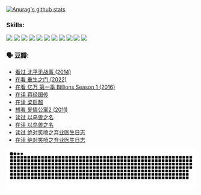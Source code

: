 
[![Anurag's github stats](https://github-readme-stats.vercel.app/api?username=w940853815)](https://github.com/anuraghazra/github-readme-stats)

### Skills:

<code><img height="32" src="https://cdn.jsdelivr.net/npm/simple-icons@v5/icons/python.svg"></code>
<code><img height="32" src="https://cdn.jsdelivr.net/npm/simple-icons@v5/icons/javascript.svg"></code>
<code><img height="32" src="https://cdn.jsdelivr.net/npm/simple-icons@v5/icons/django.svg"></code>
<code><img height="32" src="https://cdn.jsdelivr.net/npm/simple-icons@v5/icons/flask.svg"></code>
<code><img height="32" src="https://cdn.jsdelivr.net/npm/simple-icons@v5/icons/vuetify.svg"></code>
<code><img height="32" src="https://cdn.jsdelivr.net/npm/simple-icons@v5/icons/git.svg"></code>
<code><img height="32" src="https://cdn.jsdelivr.net/npm/simple-icons@v5/icons/docker.svg"></code>
<code><img height="32" src="https://cdn.jsdelivr.net/npm/simple-icons@v5/icons/postgresql.svg"></code>
<code><img height="32" src="https://cdn.jsdelivr.net/npm/simple-icons@v5/icons/elasticsearch.svg"></code>
<code><img height="32" src="https://cdn.jsdelivr.net/npm/simple-icons@v5/icons/macos.svg"></code>
<code><img height="32" src="https://cdn.jsdelivr.net/npm/simple-icons@v5/icons/linux.svg"></code>

### 🗣 豆瓣:

<!-- DOUBAN-ACTIVITIES:START -->
- [看过 北平无战事‎ (2014)](https://www.douban.com/people/136069238/status/3889810506/?_i=54380872)
- [在看 重生之门‎ (2022)](https://www.douban.com/people/136069238/status/3882598762/?_i=54380872)
- [在看 亿万 第一季 Billions Season 1‎ (2016)](https://www.douban.com/people/136069238/status/3878098700/?_i=54380872)
- [在读 蒋经国传](https://www.douban.com/people/136069238/status/3877458956/?_i=54380872)
- [在读 梁启超](https://www.douban.com/people/136069238/status/3876806133/?_i=54380872)
- [想看 爱情公寓2‎ (2011)](https://www.douban.com/people/136069238/status/3876682115/?_i=54380872)
- [读过 以鸟兽之名](https://www.douban.com/people/136069238/status/3876369302/?_i=54380872)
- [在读 以鸟兽之名](https://www.douban.com/people/136069238/status/3869094471/?_i=54380872)
- [读过 绝对笑喷之弃业医生日志](https://www.douban.com/people/136069238/status/3869093225/?_i=54380872)
- [在读 绝对笑喷之弃业医生日志](https://www.douban.com/people/136069238/status/3862106751/?_i=54380872)
<!-- DOUBAN-ACTIVITIES:END -->


![Snake animation](https://raw.githubusercontent.com/w940853815/w940853815/output/github-contribution-grid-snake.svg)

<!--
**w940853815/w940853815** is a ✨ _special_ ✨ repository because its `README.md` (this file) appears on your GitHub profile.

Here are some ideas to get you started:

- 🔭 I’m currently working on ...
- 🌱 I’m currently learning ...
- 👯 I’m looking to collaborate on ...
- 🤔 I’m looking for help with ...
- 💬 Ask me about ...
- 📫 How to reach me: ...
- 😄 Pronouns: ...
- ⚡ Fun fact: ...
-->
